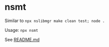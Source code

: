 # nsmt

Similar to `npx nslibmgr make clean test; node .`

Usage: `npx nsmt`

See [README.md](https://github.com/prokopschield/nslibmgr/blob/master/README.md)

